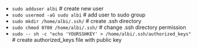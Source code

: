 - `sudo adduser albi`  # create new user
- `sudo usermod -aG sudo albi`  # add user to sudo group
- `sudo mkdir /home/albi/.ssh/`  # create .ssh directory
- `sudo chmod 0700 /home/albi/.ssh/`  # change .ssh directory permission
- `sudo -- sh -c "echo 'YOURSSHKEY' > /home/albi/.ssh/authorized_keys"`  # create authorized_keys file with public key
